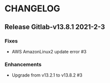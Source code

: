 # CHANGELOG

## Release Gitlab-v13.8.1  2021-2-3

### Fixes
- AWS AmazonLinux2 update error #3

### Enhancements
- Upgrade from v13.2.1 to v13.8.2 #3
